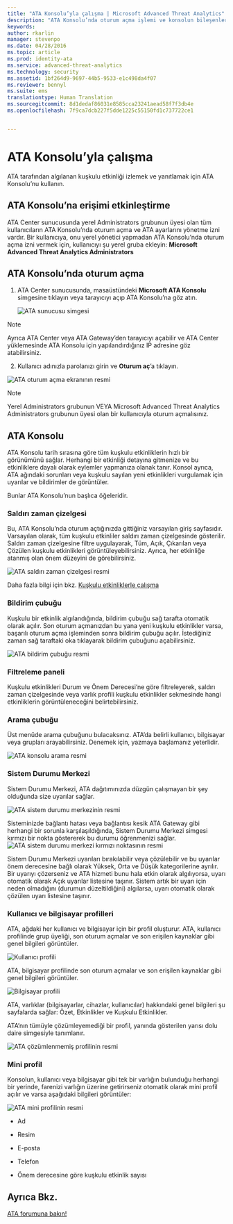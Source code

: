 ```yaml
---
title: "ATA Konsolu’yla çalışma | Microsoft Advanced Threat Analytics"
description: "ATA Konsolu’nda oturum açma işlemi ve konsolun bileşenleri açıklanır"
keywords: 
author: rkarlin
manager: stevenpo
ms.date: 04/28/2016
ms.topic: article
ms.prod: identity-ata
ms.service: advanced-threat-analytics
ms.technology: security
ms.assetid: 1bf264d9-9697-44b5-9533-e1c498da4f07
ms.reviewer: bennyl
ms.suite: ems
translationtype: Human Translation
ms.sourcegitcommit: 8d1dedaf86031e8585cca23241aead58f7f3db4e
ms.openlocfilehash: 7f9ca7dcb227f5dde1225c55150fd1c737722ce1


---
```


# ATA Konsolu’yla çalışma

ATA tarafından algılanan kuşkulu etkinliği izlemek ve yanıtlamak için ATA Konsolu’nu kullanın.

## ATA Konsolu’na erişimi etkinleştirme
ATA Center sunucusunda yerel Administrators grubunun üyesi olan tüm kullanıcıların ATA Konsolu’nda oturum açma ve ATA ayarlarını yönetme izni vardır.
Bir kullanıcıya, onu yerel yönetici yapmadan ATA Konsolu’nda oturum açma izni vermek için, kullanıcıyı şu yerel gruba ekleyin: **Microsoft Advanced Threat Analytics Administrators**

## ATA Konsolu’nda oturum açma

1. ATA Center sunucusunda, masaüstündeki **Microsoft ATA Konsolu** simgesine tıklayın veya tarayıcıyı açıp ATA Konsolu’na göz atın.

    ![ATA sunucusu simgesi](media/ata-server-icon.png)

>[!NOTE]
> Ayrıca ATA Center veya ATA Gateway’den tarayıcıyı açabilir ve ATA Center yüklemesinde ATA Konsolu için yapılandırdığınız IP adresine göz atabilirsiniz.    

2.  Kullanıcı adınızla parolanızı girin ve **Oturum aç**’a tıklayın.

![ATA oturum açma ekranının resmi](media/ATA-log-in-screen.jpg)

> [!NOTE]
> Yerel Administrators grubunun VEYA Microsoft Advanced Threat Analytics Administrators grubunun üyesi olan bir kullanıcıyla oturum açmalısınız.

## ATA Konsolu

ATA Konsolu tarih sırasına göre tüm kuşkulu etkinliklerin hızlı bir görünümünü sağlar. Herhangi bir etkinliği detayına gitmenize ve bu etkinliklere dayalı olarak eylemler yapmanıza olanak tanır. Konsol ayrıca, ATA ağındaki sorunları veya kuşkulu sayılan yeni etkinlikleri vurgulamak için uyarılar ve bildirimler de görüntüler.

Bunlar ATA Konsolu’nun başlıca öğeleridir.


### Saldırı zaman çizelgesi

Bu, ATA Konsolu’nda oturum açtığınızda gittiğiniz varsayılan giriş sayfasıdır. Varsayılan olarak, tüm kuşkulu etkinliler saldırı zaman çizelgesinde gösterilir. Saldırı zaman çizelgesine filtre uygulayarak, Tüm, Açık, Çıkarılan veya Çözülen kuşkulu etkinlikleri görüntüleyebilirsiniz. Ayrıca, her etkinliğe atanmış olan önem düzeyini de görebilirsiniz.

![ATA saldırı zaman çizelgesi resmi](media/attack-timeline.png)

Daha fazla bilgi için bkz. [Kuşkulu etkinliklerle çalışma](/advanced-threat-analytics/deploy-use/working-with-suspicious-activities)

### Bildirim çubuğu

Kuşkulu bir etkinlik algılandığında, bildirim çubuğu sağ tarafta otomatik olarak açılır. Son oturum açmanızdan bu yana yeni kuşkulu etkinlikler varsa, başarılı oturum açma işleminden sonra bildirim çubuğu açılır. İstediğiniz zaman sağ taraftaki oka tıklayarak bildirim çubuğunu açabilirsiniz.

![ATA bildirim çubuğu resmi](media/notification-bar.png)

### Filtreleme paneli

Kuşkulu etkinlikleri Durum ve Önem Derecesi’ne göre filtreleyerek, saldırı zaman çizelgesinde veya varlık profili kuşkulu etkinlikler sekmesinde hangi etkinliklerin görüntüleneceğini belirtebilirsiniz.

### Arama çubuğu

Üst menüde arama çubuğunu bulacaksınız. ATA’da belirli kullanıcı, bilgisayar veya grupları arayabilirsiniz. Denemek için, yazmaya başlamanız yeterlidir.

![ATA konsolu arama resmi](media/ATA-console-search.png)

### Sistem Durumu Merkezi

Sistem Durumu Merkezi, ATA dağıtımınızda düzgün çalışmayan bir şey olduğunda size uyarılar sağlar.

![ATA sistem durumu merkezinin resmi](media/health-center.png)

Sisteminizde bağlantı hatası veya bağlantısı kesik ATA Gateway gibi herhangi bir sorunla karşılaşıldığında, Sistem Durumu Merkezi simgesi kırmızı bir nokta göstererek bu durumu öğrenmenizi sağlar. ![ATA sistem durumu merkezi kırmızı noktasının resmi](media/ATA-Health-Center-Alert-red-dot.png)

Sistem Durumu Merkezi uyarıları bırakılabilir veya çözülebilir ve bu uyarılar önem derecesine bağlı olarak Yüksek, Orta ve Düşük kategorilerine ayrılır. Bir uyarıyı çözerseniz ve ATA hizmeti bunu hala etkin olarak algılıyorsa, uyarı otomatik olarak Açık uyarılar listesine taşınır. Sistem artık bir uyarı için neden olmadığını (durumun düzeltildiğini) algılarsa, uyarı otomatik olarak çözülen uyarı listesine taşınır.

### Kullanıcı ve bilgisayar profilleri

ATA, ağdaki her kullanıcı ve bilgisayar için bir profil oluşturur. ATA, kullanıcı profilinde grup üyeliği, son oturum açmalar ve son erişilen kaynaklar gibi genel bilgileri görüntüler.

![Kullanıcı profili](media/user-profile.png)

ATA, bilgisayar profilinde son oturum açmalar ve son erişilen kaynaklar gibi genel bilgileri görüntüler.

![Bilgisayar profili](media/computer-profile.png)

ATA, varlıklar (bilgisayarlar, cihazlar, kullanıcılar) hakkındaki genel bilgileri şu sayfalarda sağlar: Özet, Etkinlikler ve Kuşkulu Etkinlikler.

ATA’nın tümüyle çözümleyemediği bir profil, yanında gösterilen yarısı dolu daire simgesiyle tanımlanır.


![ATA çözümlenmemiş profilinin resmi](media/ATA-Unresolved-Profile.jpg)

### Mini profil

Konsolun, kullanıcı veya bilgisayar gibi tek bir varlığın bulunduğu herhangi bir yerinde, farenizi varlığın üzerine getirirseniz otomatik olarak mini profil açılır ve varsa aşağıdaki bilgileri görüntüler:

![ATA mini profilinin resmi](media/ATA-mini-profile.jpg)

-   Ad

-   Resim

-   E-posta

-   Telefon

-   Önem derecesine göre kuşkulu etkinlik sayısı



## Ayrıca Bkz.
[ATA forumuna bakın!](https://social.technet.microsoft.com/Forums/security/home?forum=mata)



<!--HONumber=Jun16_HO4-->


